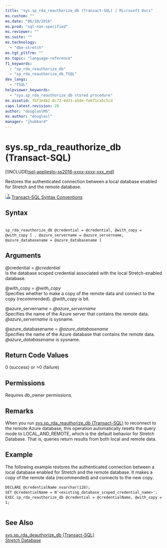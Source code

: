 ```yaml
---
title: "sys.sp_rda_reauthorize_db (Transact-SQL) | Microsoft Docs"
ms.custom: ""
ms.date: "06/10/2016"
ms.prod: "sql-non-specified"
ms.reviewer: ""
ms.suite: ""
ms.technology: 
  - "dbe-stretch"
ms.tgt_pltfrm: ""
ms.topic: "language-reference"
f1_keywords: 
  - "sp_rda_reauthorize_db"
  - "sp_rda_reauthorize_db_TSQL"
dev_langs: 
  - "TSQL"
helpviewer_keywords: 
  - "sys.sp_rda_reauthorize_db stored procedure"
ms.assetid: f6f3e4b2-8c72-4d23-a5de-fe671ca5c5cd
caps.latest.revision: 20
author: "douglaslMS"
ms.author: "douglasl"
manager: "jhubbard"
---
```

# sys.sp_rda_reauthorize_db (Transact-SQL)
[!INCLUDE[tsql-appliesto-ss2016-xxxx-xxxx-xxx_md](../../includes/tsql-appliesto-ss2016-xxxx-xxxx-xxx-md.md)]

  Restores the authenticated connection between a local database enabled for Stretch and the remote database.  
  
 ![Topic link icon](../../database-engine/configure-windows/media/topic-link.gif "Topic link icon") [Transact-SQL Syntax Conventions](../../t-sql/language-elements/transact-sql-syntax-conventions-transact-sql.md)  
  
## Syntax  
  
```  
  
sp_rda_reauthorize_db @credential = @credential, @with_copy = @with_copy [ , @azure_servername = @azure_servername, @azure_databasename = @azure_databasename ]  
```  
  
## Arguments  
 @credential = *@credential*  
 Is the database scoped credential associated with the local Stretch-enabled database.  
  
 @with_copy = *@with_copy*  
 Specifies whether to make a copy of the remote data and connect to the copy (recommended). *@with_copy* is bit.  
  
 @azure_servername = *@azure_servername*  
 Specifies the name of the Azure server that contains the remote data. *@azure_servername* is sysname.  
  
 @azure_databasename = *@azure_databasename*  
 Specifies the name of the Azure database that contains the remote data. *@azure_databasename* is sysname.  
  
## Return Code Values  
 0 (success) or >0 (failure)  
  
## Permissions  
 Requires db_owner permissions.  
  
## Remarks  
 When you run [sys.sp_rda_reauthorize_db (Transact-SQL)](../../relational-databases/system-stored-procedures/sys-sp-rda-reauthorize-db-transact-sql.md) to reconnect to the remote Azure database, this operation automatically resets the query mode to LOCAL_AND_REMOTE, which is the default behavior for Stretch Database. That is, queries return results from both local and remote data.  
  
## Example  
 The following example restores the authenticated connection between a local database enabled for Stretch and the remote database. It makes a copy of the remote data (recommended) and connects to the new copy.  
  
```tsql  
DECLARE @credentialName nvarchar(128);   
SET @credentialName = N'<existing_database_scoped_credential_name>';   
EXEC sp_rda_reauthorize_db @credential = @credentialName, @with_copy = 1;  
  
```  
  
## See Also  
 [sys.sp_rda_deauthorize_db &#40;Transact-SQL&#41;](../../relational-databases/system-stored-procedures/sys-sp-rda-deauthorize-db-transact-sql.md)   
 [Stretch Database](../../sql-server/stretch-database/stretch-database.md)  
  
  
